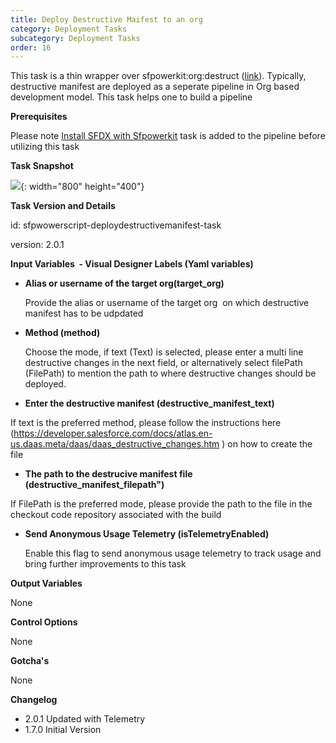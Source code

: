 ```yaml
---
title: Deploy Destructive Maifest to an org
category: Deployment Tasks
subcategory: Deployment Tasks
order: 16
---
```


This task is a thin wrapper over sfpowerkit:org:destruct ([link](https://github.com/Accenture/sfpowerkit)). Typically, destructive manifest are deployed as a seperate pipeline in Org based development model. This task helps one to build a pipeline

**Prerequisites**

Please note [Install SFDX with Sfpowerkit](/Tasks/Common-Utility-Tasks/Install%20SFDX%20CLI/) task is added to the pipeline before utilizing this task


**Task Snapshot**

![](/uploads/deploy-destructive-manifest-to-org.PNG){: width="800" height="400"}

**Task Version and Details**

id: sfpwowerscript-deploydestructivemanifest-task

version: 2.0.1

**Input Variables&nbsp; - Visual Designer Labels (Yaml variables)**

* **Alias or username of the target org(target_org)**

  Provide the alias or username of the target org&nbsp; on which destructive manifest has to be udpdated

* **Method (method)**

  Choose the mode, if text (Text) is selected, please enter a multi line destructive changes in the next field, or alternatively select filePath (FilePath) to mention the path to where destructive changes should be deployed.
 
* **Enter the destructive manifest (destructive_manifest_text)**

If text is the preferred  method, please follow the instructions here (https://developer.salesforce.com/docs/atlas.en-us.daas.meta/daas/daas_destructive_changes.htm ) on how to create the file

* **The path to the destrucive manifest file (destructive_manifest_filepath")**

 If FilePath is the preferred mode, please provide the path to the file in the checkout code repository associated with the build

* **Send Anonymous Usage Telemetry (isTelemetryEnabled)**

   Enable this flag to send anonymous usage telemetry to track usage and bring further improvements to this task


**Output Variables**

None

**Control Options**

None

**Gotcha's**

None

**Changelog**

* 2.0.1 Updated with Telemetry
* 1.7.0 Initial Version